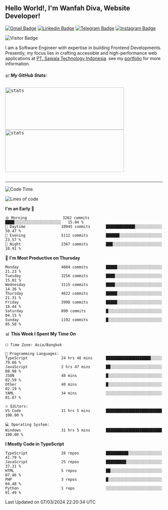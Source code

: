 ## Hello World!, I'm Wanfah Diva, Website Developer!

[![Gmail Badge](https://img.shields.io/badge/-Gmail-white?style=plastic&logo=Gmail&link=mailto:aditputrafirmansyah@gmail.com)](mailto:wanfahdivaa@gmail.com)
[![Linkedin Badge](https://img.shields.io/badge/-LinkedIn-blue?style=plastic&logo=Linkedin&link=https://www.linkedin.com/in/aditputrafirmansyah/)](https://www.linkedin.com/in/wanfahdiva/)
[![Telegram Badge](https://img.shields.io/badge/-Telegram-blue?style=plastic&logo=telegram&link=https://t.me/Adithya_13)](https://t.me/wanfahdiva)
[![Instagram Badge](https://img.shields.io/badge/-Instagram-white?style=plastic&logo=instagram&link=https://www.instagram.com/adithya_firmansyahputra/)](https://www.instagram.com/wnfhdva/)

![Visitor Badge](https://visitor-badge.laobi.icu/badge?page_id=wanfahdiva.wanfahdiva)

<p>
I am a Software Engineer with expertise in building Frontend Developments.
Presently, my focus lies in crafting accessible and high-performance web applications at  <a href="https://sawala/tech" target="_blank">PT. Sawala Technology Indonesia</a>. see my <a href="https://wanfahdiva.me" target="_blank">portfolio</a> for more information.
</p>

<h5 align="left">
  
📈 **My GitHub Stats:**

</h5>

<div align="left">
<kbd>
    <img height="135em" width="380em" alt="stats" src="https://github-readme-streak-stats.herokuapp.com?user=wanfahdiva&theme=tokyonight_duo&hide_border=true&dates=27DDC9" />
</kbd>
<kbd>
    <img height="135em" width="380em" alt="stats" src="https://github-readme-activity-graph.vercel.app/graph?username=wanfahdiva&theme=react&hide_title=true"></kbd>
</div>

<br />

---

<!--START_SECTION:waka-->
![Code Time](http://img.shields.io/badge/Code%20Time-390%20hrs%2022%20mins-blue)

![Lines of code](https://img.shields.io/badge/From%20Hello%20World%20I%27ve%20Written-17.5%20million%20lines%20of%20code-blue)

**I'm an Early 🐤** 

```text
🌞 Morning                3262 commits        ████░░░░░░░░░░░░░░░░░░░░░   15.04 % 
🌆 Daytime                10945 commits       █████████████░░░░░░░░░░░░   50.47 % 
🌃 Evening                5112 commits        ██████░░░░░░░░░░░░░░░░░░░   23.57 % 
🌙 Night                  2367 commits        ███░░░░░░░░░░░░░░░░░░░░░░   10.91 % 
```
📅 **I'm Most Productive on Thursday** 

```text
Monday                   4604 commits        █████░░░░░░░░░░░░░░░░░░░░   21.23 % 
Tuesday                  3256 commits        ████░░░░░░░░░░░░░░░░░░░░░   15.01 % 
Wednesday                3115 commits        ████░░░░░░░░░░░░░░░░░░░░░   14.36 % 
Thursday                 4622 commits        █████░░░░░░░░░░░░░░░░░░░░   21.31 % 
Friday                   3998 commits        █████░░░░░░░░░░░░░░░░░░░░   18.44 % 
Saturday                 899 commits         █░░░░░░░░░░░░░░░░░░░░░░░░   04.15 % 
Sunday                   1192 commits        █░░░░░░░░░░░░░░░░░░░░░░░░   05.50 % 
```


📊 **This Week I Spent My Time On** 

```text
🕑︎ Time Zone: Asia/Bangkok

💬 Programming Languages: 
TypeScript               24 hrs 46 mins      ████████████████████░░░░░   79.66 % 
JavaScript               2 hrs 47 mins       ██░░░░░░░░░░░░░░░░░░░░░░░   08.98 % 
JSON                     48 mins             █░░░░░░░░░░░░░░░░░░░░░░░░   02.59 % 
Other                    40 mins             █░░░░░░░░░░░░░░░░░░░░░░░░   02.19 % 
YAML                     34 mins             ░░░░░░░░░░░░░░░░░░░░░░░░░   01.87 % 

🔥 Editors: 
VS Code                  31 hrs 5 mins       █████████████████████████   100.00 % 

💻 Operating System: 
Windows                  31 hrs 5 mins       █████████████████████████   100.00 % 
```

**I Mostly Code in TypeScript** 

```text
TypeScript               28 repos            ██████████░░░░░░░░░░░░░░░   41.79 % 
JavaScript               25 repos            █████████░░░░░░░░░░░░░░░░   37.31 % 
HTML                     5 repos             ██░░░░░░░░░░░░░░░░░░░░░░░   07.46 % 
PHP                      3 repos             █░░░░░░░░░░░░░░░░░░░░░░░░   04.48 % 
Python                   1 repo              ░░░░░░░░░░░░░░░░░░░░░░░░░   01.49 % 
```




 Last Updated on 07/03/2024 22:20:34 UTC
<!--END_SECTION:waka-->
